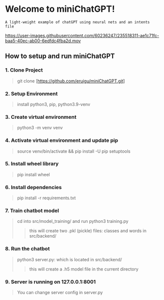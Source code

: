 # Welcome to miniChatGPT!

    A light-weight example of chatGPT using neural nets and an intents file

   https://user-images.githubusercontent.com/60236247/235518311-ae1c71fc-baa5-40ec-ab00-6edfdc4fba2d.mov

## How to setup and run miniChatGPT

### 1. Clone Project

   > git clone [https://github.com/eruigu/miniChatGPT.git]

### 2. Setup Environment

   > install python3, pip, python3.9-venv

### 3. Create virtual environment

   > python3 -m venv venv

### 4. Activate virtual environment and update pip

   > source venv/bin/activate && pip install -U pip setuptools

### 5. Install wheel library

   > pip install wheel

### 6. Install dependencies

   > pip install -r requirements.txt

### 7. Train chatbot model

   > cd into src/model_training/ and run python3 training.py
   >> this will create two .pkl (pickle) files: classes and words in src/backend/

### 8. Run the chatbot

   > python3 server.py: which is located in src/backend/
   >> this will create a .h5 model file in the current directory

### 9. Server is running on 127.0.0.1:8001

   > You can change server config in server.py
